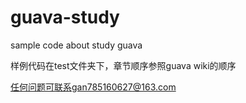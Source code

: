 # guava-study
sample code about study guava

样例代码在test文件夹下，章节顺序参照guava wiki的顺序

任何问题可联系gan785160627@163.com
